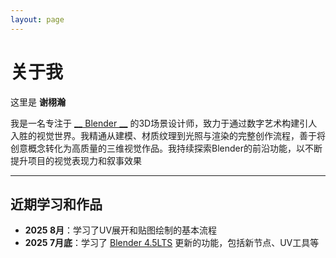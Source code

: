 ```yaml
---
layout: page
---
```


# 关于我

这里是 **谢栩瀚**

我是一名专注于 [**__** Blender **__**](https://www.blender.org/) 的3D场景设计师，致力于通过数字艺术构建引人入胜的视觉世界。我精通从建模、材质纹理到光照与渲染的完整创作流程，善于将创意概念转化为高质量的三维视觉作品。我持续探索Blender的前沿功能，以不断提升项目的视觉表现力和叙事效果

---

## 近期学习和作品

- **2025  8月**：学习了UV展开和贴图绘制的基本流程
- **2025  7月底**：学习了 [Blender 4.5LTS](https://www.blender.org/download/) 更新的功能，包括新节点、UV工具等
